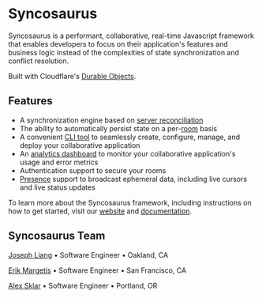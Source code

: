 # Syncosaurus

Syncosaurus is a performant, collaborative, real-time Javascript framework that enables developers to focus on their application's features and business logic instead of the complexities of state synchronization and conflict resolution.

Built with Cloudflare's [Durable Objects](https://developers.cloudflare.com/durable-objects/).

## Features

- A synchronization engine based on [server reconciliation](https://gabrielgambetta.com/client-side-prediction-server-reconciliation.html)
- The ability to automatically persist state on a per-[room](https://syncosaurus.github.io/docs/category/core-concepts/rooms) basis
- A convenient [CLI tool](https://github.com/syncosaurus/syncosaurus-cli) to seamlessly create, configure, manage, and deploy your collaborative application
- An [analytics dashboard](https://github.com/syncosaurus/syncosaurus-dashboard) to monitor your collaborative application's usage and error metrics
- Authentication support to secure your rooms
- [Presence](https://syncosaurus.github.io/docs/category/core-concepts/presence) support to broadcast ephemeral data, including live cursors and live status updates

To learn more about the Syncosaurus framework, including instructions on how to get started, visit our [website](https://syncosaurus.github.io/) and [documentation](https://syncosaurus.github.io/docs).

## Syncosaurus Team

[Joseph Liang](#) • Software Engineer • Oakland, CA

[Erik Margetis](#) • Software Engineer • San Francisco, CA

[Alex Sklar](#) • Software Engineer • Portland, OR


